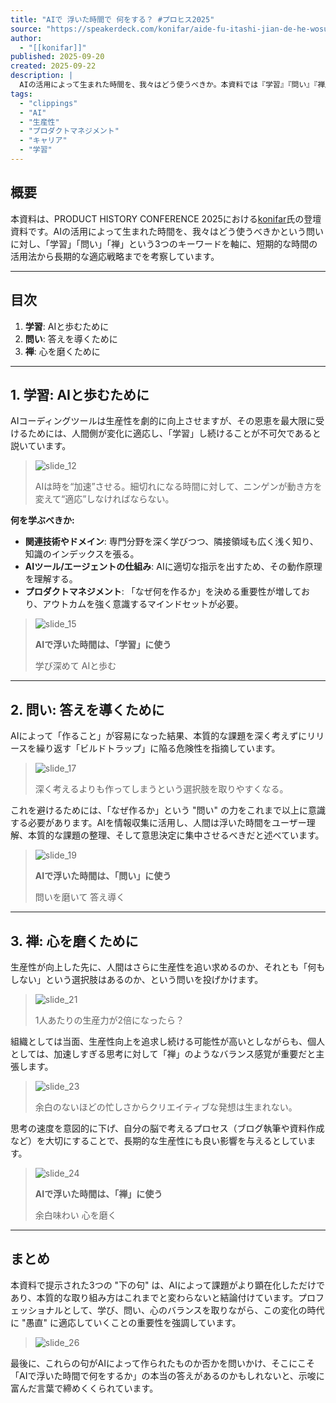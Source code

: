 ```yaml
---
title: "AIで 浮いた時間で 何をする？ #プロヒス2025"
source: "https://speakerdeck.com/konifar/aide-fu-itashi-jian-de-he-wosuru"
author:
  - "[[konifar]]"
published: 2025-09-20
created: 2025-09-22
description: |
  AIの活用によって生まれた時間を、我々はどう使うべきか。本資料では『学習』『問い』『禅』という3つのキーワードを軸に、短期的な時間の活用法から長期的な適応戦略までを考察する。生産性向上の先にある、人間の創造性や幸福について問いかける。
tags:
  - "clippings"
  - "AI"
  - "生産性"
  - "プロダクトマネジメント"
  - "キャリア"
  - "学習"
---
```


## 概要

本資料は、PRODUCT HISTORY CONFERENCE 2025における[konifar](https://speakerdeck.com/konifar)氏の登壇資料です。AIの活用によって生まれた時間を、我々はどう使うべきかという問いに対し、「学習」「問い」「禅」という3つのキーワードを軸に、短期的な時間の活用法から長期的な適応戦略までを考察しています。

---

## 目次

1. **学習**: AIと歩むために
2. **問い**: 答えを導くために
3. **禅**: 心を磨くために

---

## 1. 学習: AIと歩むために

AIコーディングツールは生産性を劇的に向上させますが、その恩恵を最大限に受けるためには、人間側が変化に適応し、「学習」し続けることが不可欠であると説いています。

> ![slide_12](https://files.speakerdeck.com/presentations/cbd2a3c9d1f64869bda6a683d661dac3/slide_12.jpg)
>
> AIは時を“加速”させる。細切れになる時間に対して、ニンゲンが動き方を変えて“適応”しなければならない。

**何を学ぶべきか:**

* **関連技術やドメイン**: 専門分野を深く学びつつ、隣接領域も広く浅く知り、知識のインデックスを張る。
* **AIツール/エージェントの仕組み**: AIに適切な指示を出すため、その動作原理を理解する。
* **プロダクトマネジメント**: 「なぜ何を作るか」を決める重要性が増しており、アウトカムを強く意識するマインドセットが必要。

> ![slide_15](https://files.speakerdeck.com/presentations/cbd2a3c9d1f64869bda6a683d661dac3/slide_15.jpg)
>
> **AIで浮いた時間は、「学習」に使う**
>
> 学び深めて AIと歩む

---

## 2. 問い: 答えを導くために

AIによって「作ること」が容易になった結果、本質的な課題を深く考えずにリリースを繰り返す「ビルドトラップ」に陥る危険性を指摘しています。

> ![slide_17](https://files.speakerdeck.com/presentations/cbd2a3c9d1f64869bda6a683d661dac3/slide_17.jpg)
>
> 深く考えるよりも作ってしまうという選択肢を取りやすくなる。

これを避けるためには、「なぜ作るか」という "問い" の力をこれまで以上に意識する必要があります。AIを情報収集に活用し、人間は浮いた時間をユーザー理解、本質的な課題の整理、そして意思決定に集中させるべきだと述べています。

> ![slide_19](https://files.speakerdeck.com/presentations/cbd2a3c9d1f64869bda6a683d661dac3/slide_19.jpg)
>
> **AIで浮いた時間は、「問い」に使う**
>
> 問いを磨いて 答え導く

---

## 3. 禅: 心を磨くために

生産性が向上した先に、人間はさらに生産性を追い求めるのか、それとも「何もしない」という選択肢はあるのか、という問いを投げかけます。

> ![slide_21](https://files.speakerdeck.com/presentations/cbd2a3c9d1f64869bda6a683d661dac3/slide_21.jpg)
>
> 1人あたりの生産力が2倍になったら？

組織としては当面、生産性向上を追求し続ける可能性が高いとしながらも、個人としては、加速しすぎる思考に対して「禅」のようなバランス感覚が重要だと主張します。

> ![slide_23](https://files.speakerdeck.com/presentations/cbd2a3c9d1f64869bda6a683d661dac3/slide_23.jpg)
>
> 余白のないほどの忙しさからクリエイティブな発想は生まれない。

思考の速度を意図的に下げ、自分の脳で考えるプロセス（ブログ執筆や資料作成など）を大切にすることで、長期的な生産性にも良い影響を与えるとしています。

> ![slide_24](https://files.speakerdeck.com/presentations/cbd2a3c9d1f64869bda6a683d661dac3/slide_24.jpg)
>
> **AIで浮いた時間は、「禅」に使う**
>
> 余白味わい 心を磨く

---

## まとめ

本資料で提示された3つの "下の句" は、AIによって課題がより顕在化しただけであり、本質的な取り組み方はこれまでと変わらないと結論付けています。プロフェッショナルとして、学び、問い、心のバランスを取りながら、この変化の時代に "愚直" に適応していくことの重要性を強調しています。

> ![slide_26](https://files.speakerdeck.com/presentations/cbd2a3c9d1f64869bda6a683d661dac3/slide_26.jpg)

最後に、これらの句がAIによって作られたものか否かを問いかけ、そこにこそ「AIで浮いた時間で何をするか」の本当の答えがあるのかもしれないと、示唆に富んだ言葉で締めくくられています。
